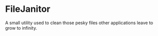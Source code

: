# FileJanitor
A small utility used to clean those pesky files other applications leave to grow to infinity.
